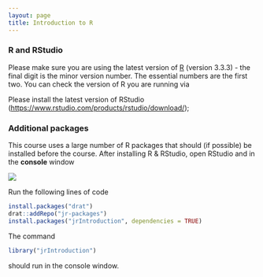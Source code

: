 ```yaml
---
layout: page
title: Introduction to R
---
```


### R and RStudio

Please make sure you are using the latest version of [R](https://cran.r-project.org/) (version 3.3.3) - the final digit is the minor version number. The essential numbers are the first two. You can check the version of R you are running via

Please install the latest version of RStudio (<https://www.rstudio.com/products/rstudio/download/>);

### Additional packages

This course uses a large number of R packages that should (if possible) be installed before the course. 
After installing R & RStudio, open RStudio and in the __console__ window

![](../graphics/rstudio.png)

Run the following lines of code

``` r
install.packages("drat")
drat::addRepo("jr-packages")
install.packages("jrIntroduction", dependencies = TRUE)
```

The command

``` r
library("jrIntroduction")
```
should run in the console window.

